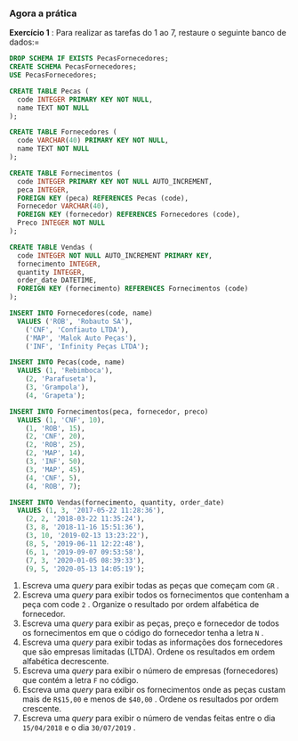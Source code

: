 ### Agora a prática

**Exercício 1** : Para realizar as tarefas do 1 ao 7, restaure o seguinte banco de dados:=

```sql
DROP SCHEMA IF EXISTS PecasFornecedores;
CREATE SCHEMA PecasFornecedores;
USE PecasFornecedores;

CREATE TABLE Pecas (
  code INTEGER PRIMARY KEY NOT NULL,
  name TEXT NOT NULL
);

CREATE TABLE Fornecedores (
  code VARCHAR(40) PRIMARY KEY NOT NULL,
  name TEXT NOT NULL
);

CREATE TABLE Fornecimentos (
  code INTEGER PRIMARY KEY NOT NULL AUTO_INCREMENT,
  peca INTEGER,
  FOREIGN KEY (peca) REFERENCES Pecas (code),
  Fornecedor VARCHAR(40),
  FOREIGN KEY (fornecedor) REFERENCES Fornecedores (code),
  Preco INTEGER NOT NULL
);

CREATE TABLE Vendas (
  code INTEGER NOT NULL AUTO_INCREMENT PRIMARY KEY,
  fornecimento INTEGER,
  quantity INTEGER,
  order_date DATETIME,
  FOREIGN KEY (fornecimento) REFERENCES Fornecimentos (code)
);

INSERT INTO Fornecedores(code, name)
  VALUES ('ROB', 'Robauto SA'),
    ('CNF', 'Confiauto LTDA'),
    ('MAP', 'Malok Auto Peças'),
    ('INF', 'Infinity Peças LTDA');

INSERT INTO Pecas(code, name)
  VALUES (1, 'Rebimboca'),
    (2, 'Parafuseta'),
    (3, 'Grampola'),
    (4, 'Grapeta');

INSERT INTO Fornecimentos(peca, fornecedor, preco)
  VALUES (1, 'CNF', 10),
    (1, 'ROB', 15),
    (2, 'CNF', 20),
    (2, 'ROB', 25),
    (2, 'MAP', 14),
    (3, 'INF', 50),
    (3, 'MAP', 45),
    (4, 'CNF', 5),
    (4, 'ROB', 7);

INSERT INTO Vendas(fornecimento, quantity, order_date)
  VALUES (1, 3, '2017-05-22 11:28:36'),
    (2, 2, '2018-03-22 11:35:24'),
    (3, 8, '2018-11-16 15:51:36'),
    (3, 10, '2019-02-13 13:23:22'),
    (8, 5, '2019-06-11 12:22:48'),
    (6, 1, '2019-09-07 09:53:58'),
    (7, 3, '2020-01-05 08:39:33'),
    (9, 5, '2020-05-13 14:05:19');
```

1.  Escreva uma  _query_ para exibir todas as peças que começam com  `GR`  .
2.  Escreva uma  _query_ para exibir todos os fornecimentos que contenham a peça com code  `2`  . Organize o resultado por ordem alfabética de fornecedor.
3.  Escreva uma  _query_ para exibir as peças, preço e fornecedor de todos os fornecimentos em que o código do fornecedor tenha a letra  `N`  .
4.  Escreva uma  _query_ para exibir todas as informações dos fornecedores que são empresas limitadas (LTDA). Ordene os resultados em ordem alfabética decrescente.
5.  Escreva uma  _query_ para exibir o número de empresas (fornecedores) que contém a letra  `F`  no código.
6.  Escreva uma  _query_ para exibir os fornecimentos onde as peças custam mais de  `R$15,00`  e menos de  `$40,00`  . Ordene os resultados por ordem crescente.
7.  Escreva uma  _query_ para exibir o número de vendas feitas entre o dia  `15/04/2018`  e o dia  `30/07/2019`  .